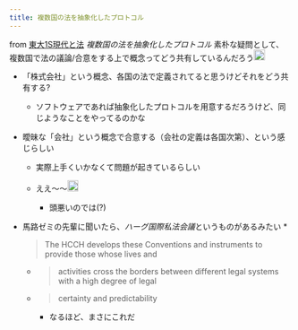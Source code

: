 ```yaml
---
title: 複数国の法を抽象化したプロトコル
---
```


from [東大1S現代と法](%E6%9D%B1%E5%A4%A71S%E7%8F%BE%E4%BB%A3%E3%81%A8%E6%B3%95.md)
*複数国の法を抽象化したプロトコル*
素朴な疑問として、複数国で法の議論/合意をする上で概念ってどう共有しているんだろう<img src='https://scrapbox.io/api/pages/blu3mo-public/blu3mo/icon' alt='blu3mo.icon' height="19.5"/>

* 「株式会社」という概念、各国の法で定義されてると思うけどそれをどう共有する?
  * ソフトウェアであれば抽象化したプロトコルを用意するだろうけど、同じようなことをやってるのかな
* 曖昧な「会社」という概念で合意する（会社の定義は各国次第）、という感じらしい
  * 実際上手くいかなくて問題が起きているらしい
  * ええ〜〜<img src='https://scrapbox.io/api/pages/blu3mo-public/blu3mo/icon' alt='blu3mo.icon' height="19.5"/>

    * 頭悪いのでは(?)
* 馬路ゼミの先輩に聞いたら、*ハーグ国際私法会議*というものがあるみたい
  * 
     > 
     > The HCCH develops these Conventions and instruments to provide those whose lives and
  
  * 
     > 
     > activities cross the borders between different legal systems with a high degree of legal
  
  * 
     > 
     > certainty and predictability
    
    * なるほど、まさにこれだ
